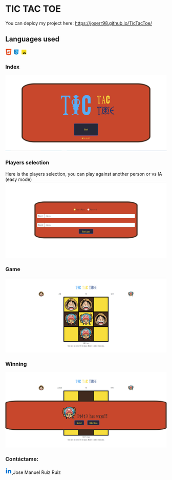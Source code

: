 # TIC TAC TOE

You can deploy my project here: https://joserr98.github.io/TicTacToe/

## Languages used

<img  src="assets/html5.png" alt="html5" width="20px" height="20px"/>
<img  src="assets/css3.png"  alt="css3" width="20px" height="20px"/>
<img  src="assets/javascript.png" alt="javascript" width="20px" height="20px"/>

### Index

<img  src="assets/main-page.png"  alt="main-page"/>

### Players selection

Here is the players selection, you can play against another person or vs IA (easy mode)
<img  src="assets/players-selection.png"  alt="players-selection"/>

### Game

<img  src="assets/game.png"  alt="game"/>

### Winning

<img  src="assets/winning.png"  alt="winning"/>

### Contáctame:

 <a href="https://www.linkedin.com/in/jos%C3%A9-manuel-ruiz-ruiz-07b262182/" > <img  src="assets/linkedin.png" alt="linkedin" width="20px" height="20px"/>  </a> Jose Manuel Ruiz Ruiz